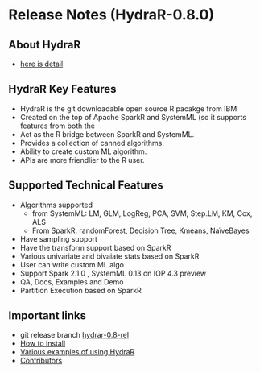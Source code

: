 
# Release Notes (HydraR-0.8.0)

## About HydraR
  - [here is detail](https://github.com/SparkTC/spark-hydrar/blob/hydrar-0.8-rel/README.md)

## HydraR Key Features
 - HydraR is the git downloadable open source R pacakge from IBM
 - Created on the top of Apache SparkR and SystemML (so it supports features from both the
 - Act as the R bridge between SparkR and SystemML.
 - Provides a collection of canned algorithms.
 - Ability to create custom ML algorithm.
 - APIs are more friendlier to the R user.

## Supported Technical Features
  - Algorithms supported
    - from SystemML: LM, GLM, LogReg, PCA, SVM, Step.LM,  KM, Cox, ALS
    - From SparkR: randomForest, Decision Tree, Kmeans, NaïveBayes
  - Have sampling support
  - Have the transform support based on SparkR
  - Various univariate and bivaiate stats based on SparkR
  - User can write custom ML algo
  - Support Spark 2.1.0 , SystemML 0.13 on  IOP 4.3 preview
  - QA, Docs, Examples and Demo 
  - Partition Execution based on SparkR

## Important links
  - git release branch [hydrar-0.8-rel](https://github.com/SparkTC/spark-hydrar/tree/hydrar-0.8-rel)
  - [How to install](https://github.com/SparkTC/spark-hydrar/blob/hydrar-0.8-rel/docs/hydrar-install.md)
  - [Various examples of using HydraR](https://github.com/SparkTC/spark-hydrar/blob/hydrar-0.8-rel/docs/hydrar-install.md)
  - [Contributors](https://github.com/SparkTC/spark-hydrar/graphs/contributors)
 
